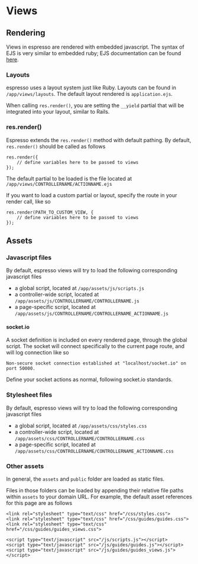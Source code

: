 # Views
## Rendering
Views in espresso are rendered with embedded javascript. The syntax of EJS is very similar to embedded ruby; EJS documentation can be found <a href="http://ejs.co/#docs" target="_blank">here</a>.

### Layouts
espresso uses a layout system just like Ruby. Layouts can be found in `/app/views/layouts`. The default layout rendered is `application.ejs`.

When calling `res.render()`, you are setting the `__yield` partial that will be integrated into your layout, similar to Rails.

### res.render()
Espresso extends the `res.render()` method with default pathing. By default, `res.render()` should be called as follows
```
res.render({
	// define variables here to be passed to views
});
```

The default partial to be loaded is the file located at `/app/views/CONTROLLERNAME/ACTIONNAME.ejs`

If you want to load a custom partial or layout, specify the route in your render call, like so
```
res.render(PATH_TO_CUSTOM_VIEW, {
	// define variables here to be passed to views
});
```

## Assets
### Javascript files
By default, espresso views will try to load the following corresponding javascript files

- a global script, located at `/app/assets/js/scripts.js`
- a controller-wide script, located at `/app/assets/js/CONTROLLERNAME/CONTROLLERNAME.js`
- a page-specific script, located at `/app/assets/js/CONTROLLERNAME/CONTROLLERNAME_ACTIONNAME.js`

#### socket.io
A socket definition is included on every rendered page, through the global script. The socket will connect specifically to the current page route, and will log connection like so
```
Non-secure socket connection established at "localhost/socket.io" on port 50000.
```
Define your socket actions as normal, following socket.io standards.


### Stylesheet files
By default, espresso views will try to load the following corresponding javascript files

- a global script, located at `/app/assets/css/styles.css`
- a controller-wide script, located at `/app/assets/css/CONTROLLERNAME/CONTROLLERNAME.css`
- a page-specific script, located at `/app/assets/css/CONTROLLERNAME/CONTROLLERNAME_ACTIONNAME.css`

### Other assets
In general, the `assets` and `public` folder are loaded as static files. 

Files in those folders can be loaded by appending their relative file paths within `assets` to your domain URL. For example, the default asset references for this page are as follows
```
<link rel="stylesheet" type="text/css" href="/css/styles.css">
<link rel="stylesheet" type="text/css" href="/css/guides/guides.css">
<link rel="stylesheet" type="text/css" href="/css/guides/guides_views.css">

<script type="text/javascript" src="/js/scripts.js"></script>
<script type="text/javascript" src="/js/guides/guides.js"></script>
<script type="text/javascript" src="/js/guides/guides_views.js"></script>
```